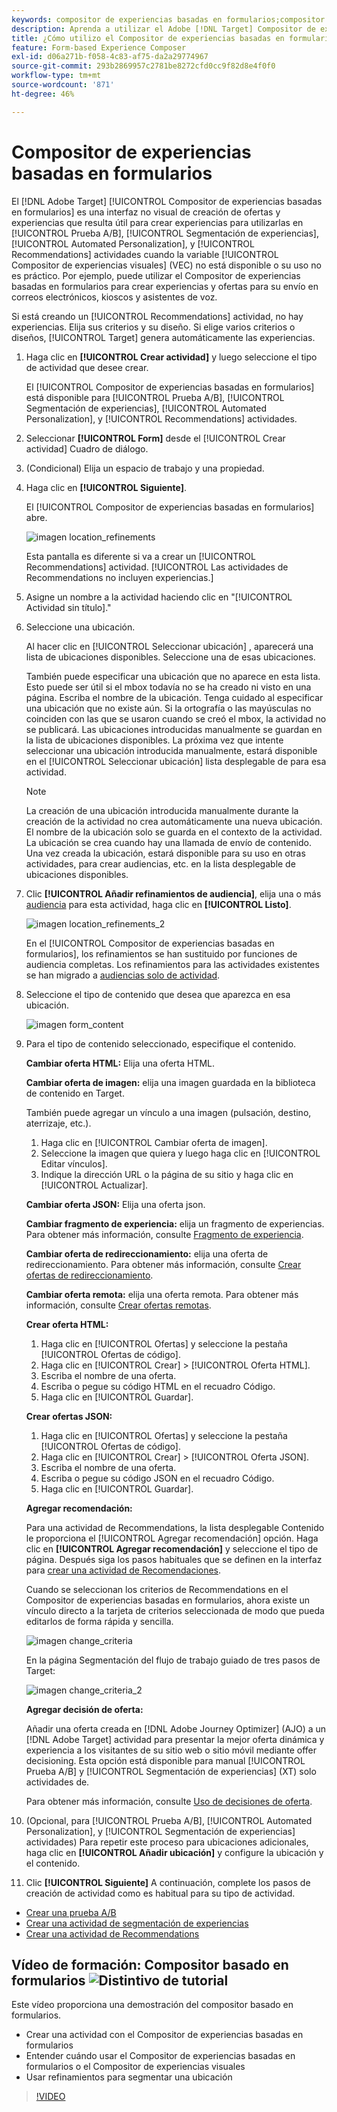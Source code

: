 ```yaml
---
keywords: compositor de experiencias basadas en formularios;compositor basado en formularios;refinamientos
description: Aprenda a utilizar el Adobe [!DNL Target] Compositor de experiencias basadas en formularios para la creación de experiencias no visuales. Utilice este compositor cuando el VEC no esté disponible o su uso no sea práctico.
title: ¿Cómo utilizo el Compositor de experiencias basadas en formularios?
feature: Form-based Experience Composer
exl-id: d06a271b-f058-4c83-af75-da2a29774967
source-git-commit: 293b2869957c2781be8272cfd0cc9f82d8e4f0f0
workflow-type: tm+mt
source-wordcount: '871'
ht-degree: 46%

---
```


# Compositor de experiencias basadas en formularios

El [!DNL Adobe Target] [!UICONTROL Compositor de experiencias basadas en formularios] es una interfaz no visual de creación de ofertas y experiencias que resulta útil para crear experiencias para utilizarlas en [!UICONTROL Prueba A/B], [!UICONTROL Segmentación de experiencias], [!UICONTROL Automated Personalization], y [!UICONTROL Recommendations] actividades cuando la variable [!UICONTROL Compositor de experiencias visuales] (VEC) no está disponible o su uso no es práctico. Por ejemplo, puede utilizar el Compositor de experiencias basadas en formularios para crear experiencias y ofertas para su envío en correos electrónicos, kioscos y asistentes de voz.

Si está creando un [!UICONTROL Recommendations] actividad, no hay experiencias. Elija sus criterios y su diseño. Si elige varios criterios o diseños, [!UICONTROL Target] genera automáticamente las experiencias.

1. Haga clic en **[!UICONTROL Crear actividad]** y luego seleccione el tipo de actividad que desee crear.

   El [!UICONTROL Compositor de experiencias basadas en formularios] está disponible para [!UICONTROL Prueba A/B], [!UICONTROL Segmentación de experiencias], [!UICONTROL Automated Personalization], y [!UICONTROL Recommendations] actividades.

1. Seleccionar **[!UICONTROL Form]** desde el [!UICONTROL Crear actividad] Cuadro de diálogo.

1. (Condicional) Elija un espacio de trabajo y una propiedad.

1. Haga clic en **[!UICONTROL Siguiente]**.

   El [!UICONTROL Compositor de experiencias basadas en formularios] abre.

   ![imagen location_refinements](assets/location_refinements.png)

   Esta pantalla es diferente si va a crear un [!UICONTROL Recommendations] actividad. [!UICONTROL Las actividades de Recommendations no incluyen experiencias.]

1. Asigne un nombre a la actividad haciendo clic en &quot;[!UICONTROL Actividad sin título].&quot;
1. Seleccione una ubicación.

   Al hacer clic en [!UICONTROL Seleccionar ubicación] , aparecerá una lista de ubicaciones disponibles. Seleccione una de esas ubicaciones.

   También puede especificar una ubicación que no aparece en esta lista. Esto puede ser útil si el mbox todavía no se ha creado ni visto en una página. Escriba el nombre de la ubicación. Tenga cuidado al especificar una ubicación que no existe aún. Si la ortografía o las mayúsculas no coinciden con las que se usaron cuando se creó el mbox, la actividad no se publicará. Las ubicaciones introducidas manualmente se guardan en la lista de ubicaciones disponibles. La próxima vez que intente seleccionar una ubicación introducida manualmente, estará disponible en el [!UICONTROL Seleccionar ubicación] lista desplegable de para esa actividad.

   >[!NOTE]
   >
   >La creación de una ubicación introducida manualmente durante la creación de la actividad no crea automáticamente una nueva ubicación. El nombre de la ubicación solo se guarda en el contexto de la actividad. La ubicación se crea cuando hay una llamada de envío de contenido. Una vez creada la ubicación, estará disponible para su uso en otras actividades, para crear audiencias, etc. en la lista desplegable de ubicaciones disponibles.

1. Clic **[!UICONTROL Añadir refinamientos de audiencia]**, elija una o más [audiencia](/help/main/c-target/target.md#concept_A782F8481A5041EBA75103CB26376522) para esta actividad, haga clic en **[!UICONTROL Listo]**.

   ![imagen location_refinements_2](assets/location_refinements_2.png)

   En el [!UICONTROL Compositor de experiencias basadas en formularios], los refinamientos se han sustituido por funciones de audiencia completas. Los refinamientos para las actividades existentes se han migrado a  [audiencias solo de actividad](/help/main/c-target/creating-activity-only-audience.md#concept_A6BADCF530ED4AE1852E677FEBE68483).

1. Seleccione el tipo de contenido que desea que aparezca en esa ubicación.

   ![imagen form_content](assets/form_content.png)

1. Para el tipo de contenido seleccionado, especifique el contenido.

   **Cambiar oferta HTML:** Elija una oferta HTML.

   **Cambiar oferta de imagen:** elija una imagen guardada en la biblioteca de contenido en Target.

   También puede agregar un vínculo a una imagen (pulsación, destino, aterrizaje, etc.).

   1. Haga clic en [!UICONTROL Cambiar oferta de imagen].
   1. Seleccione la imagen que quiera y luego haga clic en [!UICONTROL Editar vínculos].
   1. Indique la dirección URL o la página de su sitio y haga clic en [!UICONTROL Actualizar].

   **Cambiar oferta JSON:** Elija una oferta json.

   **Cambiar fragmento de experiencia:** elija un fragmento de experiencias. Para obtener más información, consulte [Fragmento de experiencia](/help/main/c-experiences/c-manage-content/aem-experience-fragments.md).

   **Cambiar oferta de redireccionamiento:** elija una oferta de redireccionamiento. Para obtener más información, consulte [Crear ofertas de redireccionamiento](/help/main/c-experiences/c-manage-content/offer-redirect.md).

   **Cambiar oferta remota:** elija una oferta remota. Para obtener más información, consulte [Crear ofertas remotas](/help/main/c-experiences/c-manage-content/about-remote-offers.md).

   **Crear oferta HTML:**

   1. Haga clic en [!UICONTROL Ofertas] y seleccione la pestaña [!UICONTROL Ofertas de código].
   1. Haga clic en [!UICONTROL Crear] > [!UICONTROL Oferta HTML].
   1. Escriba el nombre de una oferta.
   1. Escriba o pegue su código HTML en el recuadro Código.
   1. Haga clic en [!UICONTROL Guardar].

   **Crear ofertas JSON:**

   1. Haga clic en [!UICONTROL Ofertas] y seleccione la pestaña [!UICONTROL Ofertas de código].
   1. Haga clic en [!UICONTROL Crear] > [!UICONTROL Oferta JSON].
   1. Escriba el nombre de una oferta.
   1. Escriba o pegue su código JSON en el recuadro Código.
   1. Haga clic en [!UICONTROL Guardar].

   **Agregar recomendación:**

   Para una actividad de Recommendations, la lista desplegable Contenido le proporciona el [!UICONTROL Agregar recomendación] opción. Haga clic en **[!UICONTROL Agregar recomendación]** y seleccione el tipo de página. Después siga los pasos habituales que se definen en la interfaz para [crear una actividad de Recomendaciones](/help/main/c-recommendations/t-create-recs-activity/create-recs-activity.md).

   Cuando se seleccionan los criterios de Recommendations en el Compositor de experiencias basadas en formularios, ahora existe un vínculo directo a la tarjeta de criterios seleccionada de modo que pueda editarlos de forma rápida y sencilla.

   ![imagen change_criteria](assets/change_criteria.png)

   En la página Segmentación del flujo de trabajo guiado de tres pasos de Target:

   ![imagen change_criteria_2](assets/change_criteria_2.png)

   **Agregar decisión de oferta:**

   Añadir una oferta creada en [!DNL Adobe Journey Optimizer] (AJO) a un [!DNL Adobe Target] actividad para presentar la mejor oferta dinámica y experiencia a los visitantes de su sitio web o sitio móvil mediante offer decisioning. Esta opción está disponible para manual [!UICONTROL Prueba A/B] y [!UICONTROL Segmentación de experiencias] (XT) solo actividades de.

   Para obtener más información, consulte [Uso de decisiones de oferta](/help/main/c-integrating-target-with-mac/ajo/offer-decision.md).

1. (Opcional, para [!UICONTROL Prueba A/B], [!UICONTROL Automated Personalization], y [!UICONTROL Segmentación de experiencias] actividades) Para repetir este proceso para ubicaciones adicionales, haga clic en **[!UICONTROL Añadir ubicación]** y configure la ubicación y el contenido.
1. Clic **[!UICONTROL Siguiente]** A continuación, complete los pasos de creación de actividad como es habitual para su tipo de actividad.

* [Crear una prueba A/B](/help/main/c-activities/t-test-ab/t-test-create-ab/test-create-ab.md)
* [Crear una actividad de segmentación de experiencias](/help/main/c-activities/t-experience-target/t-xt-create/xt-create.md#task_D6B3429AC31549E1A70EDF04B3DDC765)
* [Crear una actividad de Recommendations](/help/main/c-recommendations/t-create-recs-activity/create-recs-activity.md#task_6874328773C64C44A73F0A130AD3F96F)

## Vídeo de formación: Compositor basado en formularios ![Distintivo de tutorial](/help/main/assets/tutorial.png)

Este vídeo proporciona una demostración del compositor basado en formularios.

* Crear una actividad con el Compositor de experiencias basadas en formularios
* Entender cuándo usar el Compositor de experiencias basadas en formularios o el Compositor de experiencias visuales
* Usar refinamientos para segmentar una ubicación

>[!VIDEO](https://video.tv.adobe.com/v/17390)
